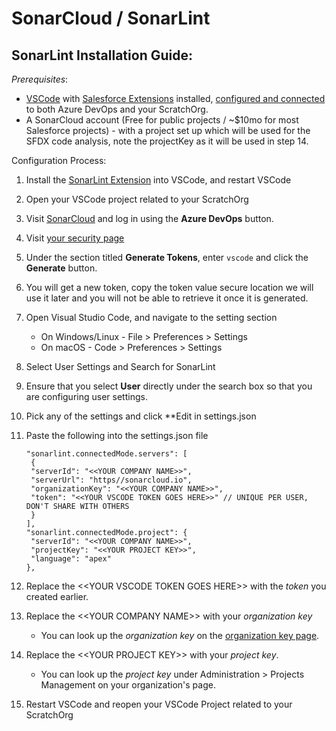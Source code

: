 # SonarCloud / SonarLint

## SonarLint Installation Guide:

_Prerequisites_: 

* [VSCode](https://code.visualstudio.com/) with [Salesforce Extensions](https://marketplace.visualstudio.com/items?itemName=salesforce.salesforcedx-vscode) installed, [configured and connected](https://trailhead.salesforce.com/en/content/learn/projects/quickstart-vscode-salesforce) to both Azure DevOps and your ScratchOrg.
* A SonarCloud account \(Free for public projects / ~$10mo for most Salesforce projects\) - with a  project set up which will be used for the SFDX code analysis, note the projectKey as it will be used in step 14.

Configuration Process:

1. Install the [SonarLint Extension](https://marketplace.visualstudio.com/items?itemName=SonarSource.sonarlint-vscode) into VSCode, and restart VSCode
2. Open your VSCode project related to your ScratchOrg
3. Visit [SonarCloud](https://sonarcloud.io/) and log in using the **Azure DevOps** button.
4. Visit [your security page](https://sonarcloud.io/account/security/)
5. Under the section titled **Generate Tokens**, enter `vscode` and click the **Generate** button.
6. You will get a new token, copy the token value secure location we will use it later and you will not be able to retrieve it once it is generated.
7. Open Visual Studio Code, and navigate to the setting section
   * On Windows/Linux - File &gt; Preferences &gt; Settings
   * On macOS - Code &gt; Preferences &gt; Settings
8. Select User Settings and Search for SonarLint
9. Ensure that you select **User** directly under the search box so that you are configuring user settings.
10. Pick any of the settings and click \*\*Edit in settings.json
11. Paste the following into the settings.json file

    ```text
    "sonarlint.connectedMode.servers": [
     {
     "serverId": "<<YOUR COMPANY NAME>>", 
     "serverUrl": "https//sonarcloud.io", 
     "organizationKey": "<<YOUR COMPANY NAME>>",
     "token": "<<YOUR VSCODE TOKEN GOES HERE>>" // UNIQUE PER USER, DON'T SHARE WITH OTHERS
     }
    ],
    "sonarlint.connectedMode.project": {
     "serverId": "<<YOUR COMPANY NAME>>",
     "projectKey": "<<YOUR PROJECT KEY>>",
     "language": "apex"
    },
    ```

12. Replace the &lt;&lt;YOUR VSCODE TOKEN GOES HERE&gt;&gt; with the _token_ you created earlier.
13. Replace the &lt;&lt;YOUR COMPANY NAME&gt;&gt; with your _organization key_ 
    * You can look up the _organization key_ on the [organization key page](https://sonarcloud.io/account/organizations).
14. Replace the &lt;&lt;YOUR PROJECT KEY&gt;&gt; with your _project key_.
    * You can look up the _project key_ under Administration &gt; Projects Management on your organization's page.
15. Restart VSCode and reopen your VSCode Project related to your ScratchOrg









